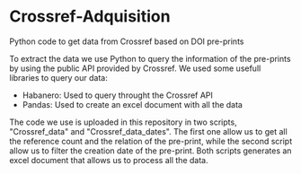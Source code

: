 # Crossref-Adquisition
Python code to get data from Crossref based on DOI pre-prints

To extract the data we use Python to query the information of the pre-prints by using the public API provided by Crossref. 
We used some usefull libraries to query our data: 
- Habanero: Used to query throught the Crossref API
- Pandas: Used to create an excel document with all the data

The code we use is uploaded in this repository in two scripts, "Crossref_data" and "Crossref_data_dates". The first one allow us to get all the reference count and the relation of the pre-print, while the second script allow us to filter the creation date of the pre-print. Both scripts generates an excel document that allows us to process all the data. 

